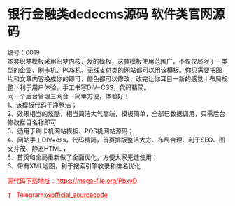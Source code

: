 # 银行金融类dedecms源码 软件类官网源码

编号：0019<br>本套织梦模板采用织梦内核开发的模板，这款模板使用范围广，不仅仅局限于一类型的企业，刷卡机、POS机、无线支付类的网站都可以用该模板。你只需要把图片和文章内容换成你的即可，颜色都可以修改，改完让你耳目一新的感觉！布局规整，利于用户体验，手工书写DIV+CSS，代码精简。<br>同一个后台管理三网合一简单方便，体验好！<br>1、该模板代码干净整洁；<br>2、效果相当的炫酷，相当简洁大气高端，模板简单，全部已数据调用，只需后台修改栏目名称即可<br>3、适用于刷卡机网站模板、POS机网站源码；<br>4、网站手工DIV+css，代码精简，首页排版整洁大方、布局合理、利于SEO、图文并茂、静态HTML；<br>5、首页和全局重新做了全面优化，方便大家无缝使用；<br>6、带有XML地图，利于搜索引擎收录和排名优化<br>


<p style="color: red;">源代码下载地址：<a href="https://mega-file.org/PbxyD" style="color: red;">https://mega-file.org/PbxyD</a></p><p style="color: red;"><img src="https://cdn-icons-png.flaticon.com/512/2111/2111646.png" alt="Telegram Icon" style="width: 16px; vertical-align: middle; margin-right: 5px;">Telegram:<a href="https://t.me/official_sourcecode" style="color: red;">@official_sourcecode</a></p>